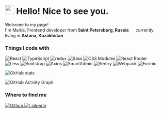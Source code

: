 <h1>
  <img src="https://emojis.slackmojis.com/emojis/images/1643515259/12806/meow_attention.png?1643515259" width="30"/> 
  Hello! Nice to see you.
</h1>

<p>Welcome to my page! </br> I'm Mariia, Frontend developer from <b>Saint Petersburg, Russia</b> <img src="https://cdn-icons-png.flaticon.com/512/299/299700.png" width="15"/> currently living in <b>Astana, Kazakhstan</b> <img src="https://cdn-icons-png.flaticon.com/512/299/299874.png" width="15"/></p>
<h3>Things I code with</h3>
<p>
  <img alt="React" src="https://img.shields.io/badge/-React-45b8d8?style=flat-square&logo=react&logoColor=white" />
  <img alt="TypeScript" src="https://img.shields.io/badge/-TypeScript-46a2f1?style=flat-square&logo=typescript&logoColor=white" />
  <img alt="redux" src="https://img.shields.io/badge/-Redux-2088FF?style=flat-square&logo=redux&logoColor=white" />
  <img alt="Sass" src="https://img.shields.io/badge/-Sass-1a73e8?style=flat-square&logo=sass&logoColor=white" 
  <img alt="html5" src="https://img.shields.io/badge/-HTML5-1a73e8?style=flat-square&logo=html5&logoColor=white" />
  <img alt="CSS Modules" src="https://img.shields.io/badge/-CSSModules-007ACC?style=flat-square&logo=cssmodules&logoColor=white" />
  <img alt="React Router" src="https://img.shields.io/badge/-ReactRouter-5849BE?style=flat-square&logo=reactrouter&logoColor=white" />
  <img alt="Less" src="https://img.shields.io/badge/-Less-311C87?style=flat-square&logo=less&logoColor=white" />
  <img alt="Bootstrap" src="https://img.shields.io/badge/-Bootstrap-430098?style=flat-square&logo=bootstrap&logoColor=white" />
  <img alt="Axios" src="https://img.shields.io/badge/-Axios-764ABC?style=flat-square&logo=axios&logoColor=white" />
  <img alt="SmartAdmin" src="https://img.shields.io/badge/-SmartAdmin-B7178C?style=flat-square&logo=smartadmin&logoColor=white" />
  <img alt="Sentry" src="https://img.shields.io/badge/-Sentry-E10098?style=flat-square&logo=sentry&logoColor=white" />
  <img alt="Webpack" src="https://img.shields.io/badge/-Webpack-CC6699?style=flat-square&logo=webpack&logoColor=white" />
  <img alt="Formic" src="https://img.shields.io/badge/-Formic-F05032?style=flat-square&logo=formic&logoColor=white" />
</p>  

![GitHub stats](https://github-readme-stats.vercel.app/api?username=Mashustia&show_icons=true)  

![GitHub Activity Graph](https://activity-graph.herokuapp.com/graph?username=Mashustia)  

<h3>Where to find me</h3>
<p>
  <a href="https://github.com/Mashustia" target="_blank">
    <img alt="Github" src="https://img.shields.io/badge/GitHub-%2312100E.svg?&style=for-the-badge&logo=Github&logoColor=white" />
  </a> 
  <a href="https://www.linkedin.com/in/mariia-denisova-967bb5162/" target="_blank">
    <img alt="LinkedIn" src="https://img.shields.io/badge/linkedin-%230077B5.svg?&style=for-the-badge&logo=linkedin&logoColor=white" />
  </a>
</p>
